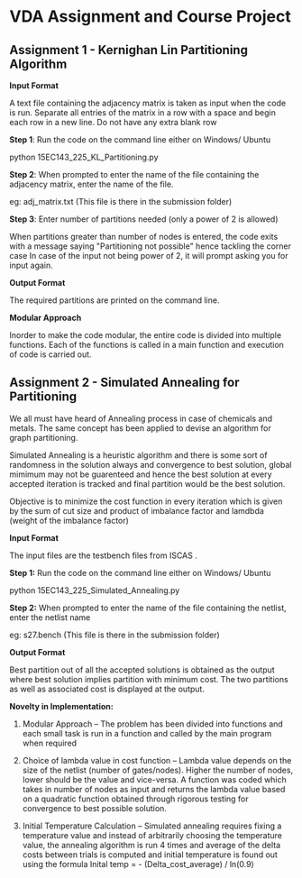 # VDA Assignment and Course Project
## Assignment 1 - Kernighan Lin Partitioning Algorithm

**Input Format**

A text file containing the adjacency matrix is taken as input when the code is run.
Separate all entries of the matrix in a row with a space and begin each row in a new line. 
Do not have any extra blank row

**Step 1**: Run the code on the command line either on Windows/ Ubuntu

python 15EC143_225_KL_Partitioning.py

**Step 2**: When prompted to enter the name of the file containing the adjacency matrix, enter the name of the file.

eg: adj_matrix.txt (This file is there in the submission folder)

**Step 3**: Enter number of partitions needed (only a power of 2 is allowed)

When partitions greater than number of nodes is entered, the code exits with a message saying "Partitioning not possible" hence tackling the corner case
In case of the input not being power of 2, it will prompt asking you for input again.

**Output Format**

The required partitions are printed on the command line.

**Modular Approach**

Inorder to make the code modular, the entire code is divided into multiple functions.
Each of the functions is called in a main function and execution of code is carried out.

## Assignment 2 - Simulated Annealing for Partitioning

We all must have heard of Annealing process in case of chemicals and metals. The same concept has been applied to devise an algorithm for graph partitioning.

Simulated Annealing is a heuristic algorithm and there is some sort of randomness in the solution always and convergence to best solution, global mimimum may not be guarenteed and hence the best solution at every accepted iteration is tracked and final partition would be the best solution.

Objective is to minimize the cost function in every iteration which is given by the sum of cut size and product of imbalance factor and lamdbda (weight of the imbalance factor)

**Input Format**

The input files are the testbench files from ISCAS .

**Step 1:** Run the code on the command line either on Windows/ Ubuntu

python 15EC143_225_Simulated_Annealing.py

**Step 2:** When prompted to enter the name of the file containing the netlist, enter the netlist name

eg: s27.bench (This file is there in the submission folder)

**Output Format**

Best partition out of all the accepted solutions is obtained as the output where best solution implies partition with minimum cost. The two partitions as well as associated cost is displayed at the output.

**Novelty in Implementation:**

1. Modular Approach – The problem has been divided into functions and each small task is run in a function and called by the main program when required

2. Choice of lambda value in cost function – Lambda value depends on the size of the netlist (number of gates/nodes). Higher the number of nodes, lower should be the value and vice-versa. A function was coded which takes in number of nodes as input and returns the lambda value based on a quadratic function obtained through rigorous testing for convergence to best possible solution.

3. Initial Temperature Calculation – Simulated annealing requires fixing a temperature value and instead of arbitrarily choosing the temperature value, the annealing algorithm is run 4 times and average of the delta costs between trials is computed and initial temperature is found out using the formula Inital temp = - (Delta_cost_average) / ln(0.9)



